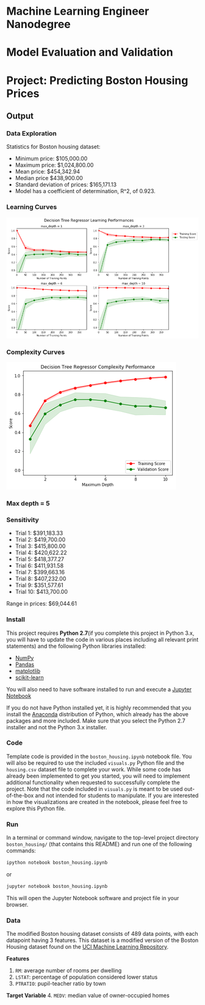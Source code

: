 # Machine Learning Engineer Nanodegree
# Model Evaluation and Validation
# Project: Predicting Boston Housing Prices

## Output
### Data Exploration
Statistics for Boston housing dataset:

-   Minimum price: $105,000.00
-   Maximum price: $1,024,800.00
-   Mean price: $454,342.94
-   Median price $438,900.00<br/>
-   Standard deviation of prices: $165,171.13
-   Model has a coefficient of determination, R^2, of 0.923.

### Learning Curves
![alt text](https://raw.githubusercontent.com/nagappankv/mlnd-project2-bostonhousing/master/learning_curves.png)

### Complexity Curves
![alt text](https://raw.githubusercontent.com/nagappankv/mlnd-project2-bostonhousing/master/complexity_curves.png)

### Max depth = 5

### Sensitivity
-   Trial 1: $391,183.33
-   Trial 2: $419,700.00
-   Trial 3: $415,800.00
-   Trial 4: $420,622.22
-   Trial 5: $418,377.27
-   Trial 6: $411,931.58
-   Trial 7: $399,663.16
-   Trial 8: $407,232.00
-   Trial 9: $351,577.61
-   Trial 10: $413,700.00

Range in prices: $69,044.61


### Install

This project requires **Python 2.7**(if you complete this project in Python 3.x, you will have to update the code in various places including all relevant print statements) and the following Python libraries installed:

- [NumPy](http://www.numpy.org/)
- [Pandas](http://pandas.pydata.org/)
- [matplotlib](http://matplotlib.org/)
- [scikit-learn](http://scikit-learn.org/stable/)

You will also need to have software installed to run and execute a [Jupyter Notebook](http://ipython.org/notebook.html)

If you do not have Python installed yet, it is highly recommended that you install the [Anaconda](http://continuum.io/downloads) distribution of Python, which already has the above packages and more included. Make sure that you select the Python 2.7 installer and not the Python 3.x installer.

### Code

Template code is provided in the `boston_housing.ipynb` notebook file. You will also be required to use the included `visuals.py` Python file and the `housing.csv` dataset file to complete your work. While some code has already been implemented to get you started, you will need to implement additional functionality when requested to successfully complete the project. Note that the code included in `visuals.py` is meant to be used out-of-the-box and not intended for students to manipulate. If you are interested in how the visualizations are created in the notebook, please feel free to explore this Python file.

### Run

In a terminal or command window, navigate to the top-level project directory `boston_housing/` (that contains this README) and run one of the following commands:

```bash
ipython notebook boston_housing.ipynb
```  
or
```bash
jupyter notebook boston_housing.ipynb
```

This will open the Jupyter Notebook software and project file in your browser.

### Data

The modified Boston housing dataset consists of 489 data points, with each datapoint having 3 features. This dataset is a modified version of the Boston Housing dataset found on the [UCI Machine Learning Repository](https://archive.ics.uci.edu/ml/datasets/Housing).

**Features**
1.  `RM`: average number of rooms per dwelling
2. `LSTAT`: percentage of population considered lower status
3. `PTRATIO`: pupil-teacher ratio by town

**Target Variable**
4. `MEDV`: median value of owner-occupied homes
